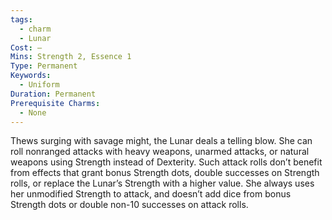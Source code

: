 ```yaml
---
tags:
  - charm
  - Lunar
Cost: —
Mins: Strength 2, Essence 1
Type: Permanent
Keywords:
  - Uniform
Duration: Permanent
Prerequisite Charms:
  - None
---
```

Thews surging with savage might, the Lunar deals a telling blow. She can roll nonranged attacks with heavy weapons, unarmed attacks, or natural weapons using Strength instead of Dexterity. Such attack rolls don’t benefit from effects that grant bonus Strength dots, double successes on Strength rolls, or replace the Lunar’s Strength with a higher value. She always uses her unmodified Strength to attack, and doesn’t add dice from bonus Strength dots or double non-10 successes on attack rolls.
